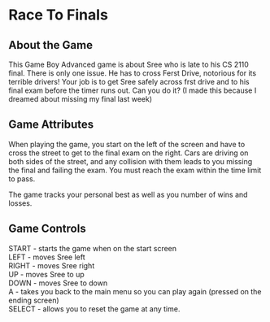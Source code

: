 # Race To Finals

## About the Game

This Game Boy Advanced game is about Sree who is late to his CS 2110 final. There is only one issue. He has to cross Ferst Drive, notorious for its terrible drivers! Your job is to get Sree safely across frst drive and to his final exam before the timer runs out. Can you do it? (I made this because I dreamed about missing my final last week)

## Game Attributes

When playing the game, you start on the left of the screen and have to cross the street to get to the final exam on the right. Cars are driving on both sides of the street, and any collision with them leads to you missing the final and failing the exam. You must reach the exam within the time limit to pass.

The game tracks your personal best as well as you number of wins and losses.

## Game Controls

START - starts the game when on the start screen <br>
LEFT - moves Sree left <br>
RIGHT - moves Sree right <br>
UP - moves Sree to up <br>
DOWN - moves Sree to down <br>
A - takes you back to the main menu so you can play again (pressed on the ending screen) <br>
SELECT - allows you to reset the game at any time.